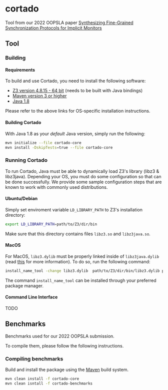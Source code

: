 # cortado

Tool from our 2022 OOPSLA paper [Synthesizing Fine-Grained Synchronization Protocols for Implicit Monitors](todo)

## Tool

### Building

#### Requirements

To build and use Cortado, you need to install the following software:

- [Z3 version 4.8.15 - 64 bit](https://github.com/Z3Prover/z3) (needs to be built with Java bindings)
- [Maven version 3 or higher](https://maven.apache.org/install.html)
- [Java 1.8](https://www.java.com/en/download/manual.jsp)

Please refer to the above links for OS-specific installation instructions.

#### Building Cortado

With Java 1.8 as your *default* Java version, simply run the following:

```bash
mvn initialize --file cortado-core
mvn install -DskipTests=true --file cortado-core
```

### Running Cortado

To run Cortado, Java must be able to dynamically load Z3's library (libz3 & libz3java). Depending your OS, you must 
do some configuration so that can be done successfully. We provide some sample configuration steps that are known to
work with commonly used distributions.

#### Ubuntu/Debian

Simply set enviroment variable `LD_LIBRARY_PATH` to Z3's installation directory:

```bash
export LD_LIBRARY_PATH=path/to/Z3/dir/bin
```

Make sure that this directory contains files `libz3.so` and `libz3java.so`.

#### MacOS

For MacOS, `libz3.dylib` must be properly linked inside of `libz3java.dylib` (read [this](https://github.com/Z3Prover/z3/issues/294#issuecomment-352472522) for more information). To do so, run the following command:

```bash
install_name_tool -change libz3.dylib  path/to/Z3/dir/bin/libz3.dylib path/to/Z3/dir/bin/libz3java.dylib
```

The command `install_name_tool` can be installed through your preferred package manager.

#### Command Line Interface

TODO

## Benchmarks
Benchmarks used for our 2022 OOPSLA submission.

To compile them, please follow the following instructions.

### Compiling benchmarks

Build and install the package using the [Maven](https://maven.apache.org)
build system.
```bash
mvn clean install -f cortado-core
mvn clean isntall -f cortado-benchmarks
```

